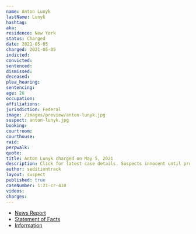 ```yaml
---
name: Anton Lunyk
lastName: Lunyk
hashtag:
aka:
residence: New York
status: Charged
date: 2021-05-05
charged: 2021-05-05
indicted:
convicted: 
sentenced: 
dismissed: 
deceased:
plea_hearing:
sentencing:
age: 26
occupation:
affiliations:
jurisdiction: Federal
image: /images/preview/anton-lunyk.jpg
suspect: anton-lunyk.jpg
booking:
courtroom:
courthouse:
raid:
perpwalk:
quote:
title: Anton Lunyk charged on May 5, 2021
description: Click for latest case details. Suspects innocent until proven guilty.
author: seditiontrack
layout: suspect
published: true
caseNumber: 1:21-cr-410
videos:
charges:
---
```

- [News Report](https://www.brooklynpaper.com/midwood-man-arrested-for-alleged-participation-in-capitol-riot/)
- [Statement of Facts](https://www.justice.gov/usao-dc/case-multi-defendant/file/1393986/download)
- [Information](https://www.justice.gov/usao-dc/case-multi-defendant/file/1419116/download)
